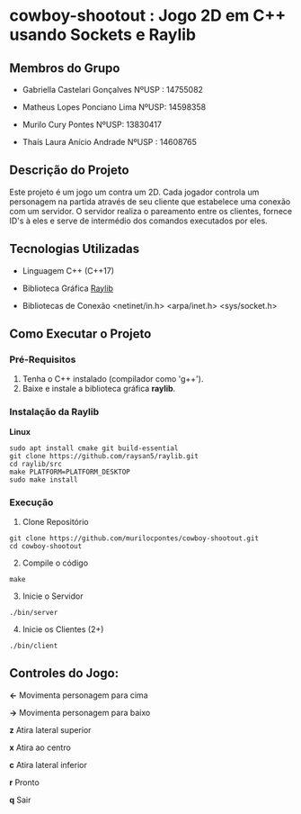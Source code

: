 # cowboy-shootout : Jogo 2D em C++ usando Sockets e Raylib
## Membros do Grupo

- Gabriella Castelari Gonçalves NºUSP : 14755082

- Matheus Lopes Ponciano Lima NºUSP: 14598358

- Murilo Cury Pontes NºUSP: 13830417

- Thaís Laura Anício Andrade NºUSP : 14608765

## Descrição do Projeto
Este projeto é um jogo um contra um 2D. Cada jogador controla um personagem na partida através de seu cliente que estabelece uma conexão com um servidor. O servidor realiza o pareamento entre os clientes, fornece ID's à eles e serve de intermédio dos comandos executados por eles.

## Tecnologias Utilizadas

- Linguagem C++ (C++17)

- Biblioteca Gráfica [Raylib](https://www.raylib.com/index.html)

- Bibliotecas de Conexão <netinet/in.h> <arpa/inet.h> <sys/socket.h>

## Como Executar o Projeto

### Pré-Requisitos
1. Tenha o C++ instalado (compilador como 'g++').
2. Baixe e instale a biblioteca gráfica **raylib**.

### Instalação da Raylib
**Linux** 

```
sudo apt install cmake git build-essential
git clone https://github.com/raysan5/raylib.git
cd raylib/src
make PLATFORM=PLATFORM_DESKTOP
sudo make install
```

### Execução
1. Clone Repositório
```
git clone https://github.com/murilocpontes/cowboy-shootout.git
cd cowboy-shootout
```
2. Compile o código
```
make
```
3. Inicie o Servidor
```
./bin/server
```
4. Inicie os Clientes (2+)
```
./bin/client
```

## Controles do Jogo:

**<-** Movimenta personagem para cima

**->** Movimenta personagem para baixo

**z** Atira lateral superior

**x** Atira ao centro

**c** Atira lateral inferior

**r** Pronto

**q** Sair
